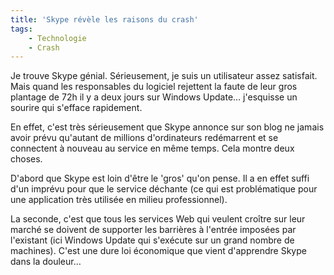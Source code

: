 ```yaml
---
title: 'Skype révèle les raisons du crash'
tags:
    - Technologie
    - Crash
---
```


Je trouve Skype génial. Sérieusement, je suis un utilisateur assez satisfait.
Mais quand les responsables du logiciel rejettent la faute de leur gros plantage
de 72h il y a deux jours sur Windows Update… j'esquisse un sourire qui s'efface
rapidement.

En effet, c'est très sérieusement que Skype annonce sur son blog ne jamais avoir
prévu qu'autant de millions d'ordinateurs redémarrent et se connectent à nouveau
au service en même temps. Cela montre deux choses.

D'abord que Skype est loin d'être le 'gros' qu'on pense. Il a en effet suffi
d'un imprévu pour que le service déchante (ce qui est problématique pour une
application très utilisée en milieu professionnel).

La seconde, c'est que tous les services Web qui veulent croître sur leur marché
se doivent de supporter les barrières à l'entrée imposées par l'existant (ici
Windows Update qui s'exécute sur un grand nombre de machines). C'est une dure
loi économique que vient d'apprendre Skype dans la douleur…

